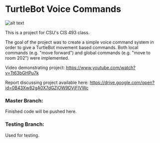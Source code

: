 <h1>TurtleBot Voice Commands</h1>

![alt text](https://i.imgur.com/ja57Isy.jpg "Avacado")

This is a project for CSU's CIS 493 class.

The goal of the project was to create a simple voice command system in order to give a TurtleBot movement based commands. Both local commands (e.g. "move forward") and global commands (e.g. "move to room 202") were implemented.

Video demonstrating project: https://www.youtube.com/watch?v=Tt63bGHPu7k

Report discussing project available here: https://drive.google.com/open?id=0B43Xw82gA0X7dGZjOW9DVjFIVWc

### Master Branch:
Finished code will be pushed here.

### Testing Branch:
Used for testing. 
